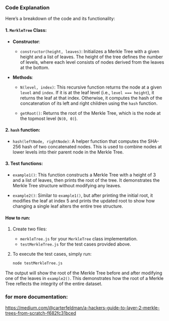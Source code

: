 ### Code Explanation

Here’s a breakdown of the code and its functionality:

#### 1. **`MerkleTree` Class**:
- **Constructor**: 
  - `constructor(height, leaves)`: Initializes a Merkle Tree with a given height and a list of leaves. The height of the tree defines the number of levels, where each level consists of nodes derived from the leaves at the bottom.
  
- **Methods**:
  - `N(level, index)`: This recursive function returns the node at a given `level` and `index`. If it is at the leaf level (i.e., `level === height`), it returns the leaf at that index. Otherwise, it computes the hash of the concatenation of its left and right children using the `hash` function.
  
  - `getRoot()`: Returns the root of the Merkle Tree, which is the node at the topmost level (`N(0, 0)`).

#### 2. **`hash` function**:
   - `hash(leftNode, rightNode)`: A helper function that computes the SHA-256 hash of two concatenated nodes. This is used to combine nodes at lower levels into their parent node in the Merkle Tree.

#### 3. **Test functions**:
   - `example1()`: This function constructs a Merkle Tree with a height of 3 and a list of leaves, then prints the root of the tree. It demonstrates the Merkle Tree structure without modifying any leaves.
   
   - `example2()`: Similar to `example1()`, but after printing the initial root, it modifies the leaf at index 5 and prints the updated root to show how changing a single leaf alters the entire tree structure.

#### How to run:
1. Create two files:
   - `merkleTree.js` for your `MerkleTree` class implementation.
   - `testMerkleTree.js` for the test cases provided above.

2. To execute the test cases, simply run:
   ```bash
   node testMerkleTree.js
   ```

The output will show the root of the Merkle Tree before and after modifying one of the leaves in `example2()`. This demonstrates how the root of a Merkle Tree reflects the integrity of the entire dataset.

### for more documentation:
https://medium.com/@carterfeldman/a-hackers-guide-to-layer-2-merkle-trees-from-scratch-f682fc31bced